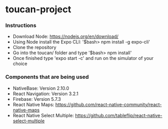 toucan-project
======
### Instructions
* Download Node: https://nodejs.org/en/download/
* Using Node install the Expo CLI: '$bash> npm install -g expo-cli'
* Clone the repository
* Go into the toucan/ folder and type '$bash> npm install'
* Once finished type 'expo start -c' and run on the simulator of your choice


### Components that are being used
* NativeBase: Version 2.10.0
* React Navigation: Version 3.2.1
* Firebase: Version 5.7.3
* React Native Maps: https://github.com/react-native-community/react-native-maps
* React Native Select Multiple: https://github.com/tableflip/react-native-select-multiple
